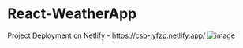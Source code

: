 # React-WeatherApp
Project Deployment on Netlify - https://csb-jyfzp.netlify.app/
![image](https://user-images.githubusercontent.com/64081474/138024167-a9118bd5-235c-4e43-9712-c7ef48351983.png)

